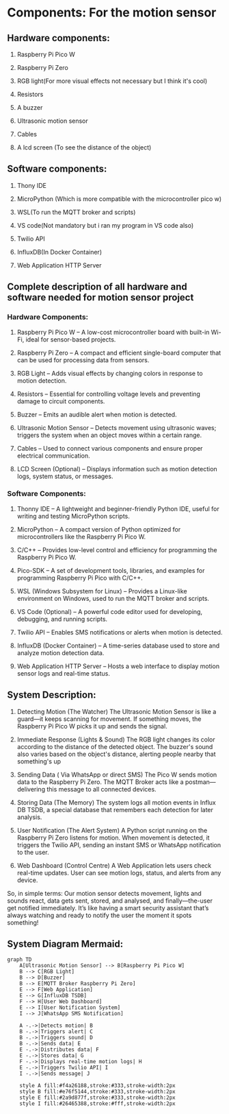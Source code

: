 # Components: For the motion sensor

## Hardware components:

1. Raspberry Pi Pico W

2. Raspberry Pi Zero
 
3. RGB light(For more visual effects not necessary but I think it's cool)

4. Resistors

5. A buzzer

6. Ultrasonic motion sensor

7. Cables

8. A lcd screen (To see the distance of the object)
   
## Software components:

 1. Thony IDE

 2.  MicroPython (Which is more compatible with the microcontroller pico w)

 3. WSL(To run the MQTT broker and scripts)

 4. VS code(Not mandatory but i ran my program in VS code also)

 5. Twilio API

 6. InfluxDB(In Docker Container)

 7. Web Application HTTP Server


## Complete description of all hardware and software needed for motion sensor project


### Hardware Components:

1. Raspberry Pi Pico W – A low-cost microcontroller board with built-in Wi-Fi, ideal for sensor-based projects.

2. Raspberry Pi Zero – A compact and efficient single-board computer that can be used for processing data from sensors.

3. RGB Light – Adds visual effects by changing colors in response to motion detection.

4. Resistors – Essential for controlling voltage levels and preventing damage to circuit components.

5. Buzzer – Emits an audible alert when motion is detected.

6. Ultrasonic Motion Sensor – Detects movement using ultrasonic waves; triggers the system when an object moves within a certain range.

7. Cables – Used to connect various components and ensure proper electrical communication.

8. LCD Screen (Optional) – Displays information such as motion detection logs, system status, or messages.


### Software Components:

1. Thonny IDE – A lightweight and beginner-friendly Python IDE, useful for writing and testing MicroPython scripts.

2. MicroPython – A compact version of Python optimized for microcontrollers like the Raspberry Pi Pico W.

3. C/C++ – Provides low-level control and efficiency for programming the Raspberry Pi Pico W.

4. Pico-SDK – A set of development tools, libraries, and examples for programming Raspberry Pi Pico with C/C++.

5. WSL (Windows Subsystem for Linux) – Provides a Linux-like environment on Windows, used to run the MQTT broker and scripts.

6. VS Code (Optional) – A powerful code editor used for developing, debugging, and running scripts.

7. Twilio API – Enables SMS notifications or alerts when motion is detected.

8. InfluxDB (Docker Container) – A time-series database used to store and analyze motion detection data.

9. Web Application HTTP Server – Hosts a web interface to display motion sensor logs and real-time status.


## System Description:

1. Detecting Motion (The Watcher)
The Ultrasonic Motion Sensor is like a guard—it keeps scanning for movement. If something moves, the Raspberry Pi Pico W picks it up and sends the signal.

2. Immediate Response (Lights & Sound)
The RGB light changes its color according to the distance of the detected object. The buzzer's sound also varies based on the object's distance, alerting people nearby that something's up

3. Sending Data ( Via WhatsApp or direct SMS)
The Pico W sends motion data to the Raspberry Pi Zero. The MQTT Broker acts like a postman—delivering this message to all connected devices.

4. Storing Data (The Memory)
The system logs all motion events in Influx DB TSDB, a special database that remembers each detection for later analysis.

5. User Notification (The Alert System)
A Python script running on the Raspberry Pi Zero listens for motion. When movement is detected, it triggers the Twilio API, sending an instant SMS or WhatsApp notification to the user.

6. Web Dashboard (Control Centre)
A Web Application lets users check real-time updates. User can see motion logs, status, and alerts from any device.

So, in simple terms: Our motion sensor detects movement, lights and sounds react, data gets sent, stored, and analysed, and finally—the-user get notified immediately.
It’s like having a smart security assistant that’s always watching and ready to notify the user the moment it spots something!


## System Diagram Mermaid: 

```mermaid
graph TD
    A[Ultrasonic Motion Sensor] --> B[Raspberry Pi Pico W]
    B --> C[RGB Light]
    B --> D[Buzzer]
    B --> E[MQTT Broker Raspberry Pi Zero]
    E --> F[Web Application]
    E --> G[InfluxDB TSDB]
    F --> H[User Web Dashboard]
    E --> I[User Notification System]
    I --> J[WhatsApp SMS Notification]

    A -.->|Detects motion| B
    B -.->|Triggers alert| C
    B -.->|Triggers sound| D
    B -.->|Sends data| E
    E -.->|Distributes data| F
    E -.->|Stores data| G
    F -.->|Displays real-time motion logs| H
    E -.->|Triggers Twilio API| I
    I -.->|Sends message| J

    style A fill:#f4a26188,stroke:#333,stroke-width:2px
    style B fill:#e76f5144,stroke:#333,stroke-width:2px
    style E fill:#2a9d877f,stroke:#333,stroke-width:2px
    style I fill:#26465388,stroke:#fff,stroke-width:2px
```



